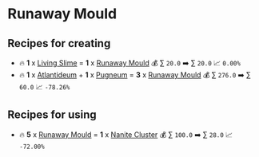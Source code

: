 # Runaway Mould

## Recipes for creating

* 🔥 **1** x [Living Slime](<Living Slime.md>) = **1** x [Runaway Mould](<Runaway Mould.md>) 💰 ∑ `20.0` ➡️ ∑ `20.0` 📈 `0.00%`
* 🔥 **1** x [Atlantideum](<Atlantideum.md>) + **1** x [Pugneum](<Pugneum.md>) = **3** x [Runaway Mould](<Runaway Mould.md>) 💰 ∑ `276.0` ➡️ ∑ `60.0` 📈 `-78.26%`


## Recipes for using

* 🔥 **5** x [Runaway Mould](<Runaway Mould.md>) = **1** x [Nanite Cluster](<Nanite Cluster.md>) 💰 ∑ `100.0` ➡️ ∑ `28.0` 📈 `-72.00%`
